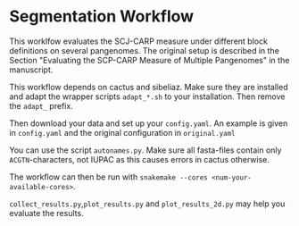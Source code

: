 # Segmentation Workflow

This worklfow evaluates the SCJ-CARP measure under different block definitions on several pangenomes. The original setup is described in the Section "Evaluating the SCP-CARP Measure of Multiple Pangenomes" in the manuscript.

This workflow depends on cactus and sibeliaz. Make sure they are installed and adapt the wrapper scripts
`adapt_*.sh` to your installation. Then remove the `adapt_` prefix.

Then download your data and set up your `config.yaml`. An example is given in `config.yaml` and the original configuration in `original.yaml`

You can use the script `autonames.py`. Make sure all fasta-files contain only `ACGTN`-characters, not IUPAC as this causes errors in cactus otherwise.

The workflow can then be run with `snakemake --cores <num-your-available-cores>`.

`collect_results.py`,`plot_results.py` and `plot_results_2d.py` may help you evaluate the results.